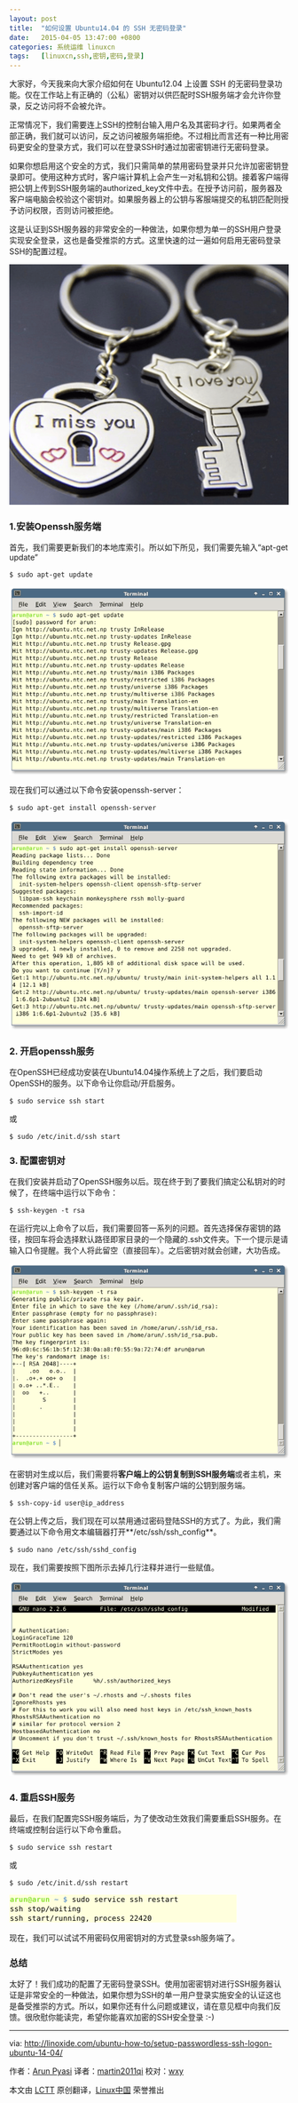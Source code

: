 ```yaml
---
layout: post
title:	"如何设置 Ubuntu14.04 的 SSH 无密码登录"
date:	2015-04-05 13:47:00 +0800 
categories:	系统运维 linuxcn 
tags:	[linuxcn,ssh,密钥,密码,登录]
---
```



大家好，今天我来向大家介绍如何在 Ubuntu12.04 上设置 SSH 的无密码登录功能。仅在工作站上有正确的（公私）密钥对以供匹配时SSH服务端才会允许你登录，反之访问将不会被允许。


正常情况下，我们需要连上SSH的控制台输入用户名及其密码才行。如果两者全部正确，我们就可以访问，反之访问被服务端拒绝。不过相比而言还有一种比用密码更安全的登录方式，我们可以在登录SSH时通过加密密钥进行无密码登录。


如果你想启用这个安全的方式，我们只需简单的禁用密码登录并只允许加密密钥登录即可。使用这种方式时，客户端计算机上会产生一对私钥和公钥。接着客户端得把公钥上传到SSH服务端的authorized\_key文件中去。在授予访问前，服务器及客户端电脑会校验这个密钥对。如果服务器上的公钥与客服端提交的私钥匹配则授予访问权限，否则访问被拒绝。


这是认证到SSH服务器的非常安全的一种做法，如果你想为单一的SSH用户登录实现安全登录，这也是备受推崇的方式。这里快速的过一遍如何启用无密码登录SSH的配置过程。


![](/Asserts/Images/album/201504/05/000021v4d9dj1xifazj7tr.png)


### 1.安装Openssh服务端


首先，我们需要更新我们的本地库索引。所以如下所见，我们需要先输入“apt-get update”



```
$ sudo apt-get update

```

![Updating Repo Index](/Asserts/Images/album/201504/05/000047guntoo99ozyb2laz.png)


现在我们可以通过以下命令安装openssh-server：



```
$ sudo apt-get install openssh-server

```

![Installing openssh server](/Asserts/Images/album/201504/05/000048zh8vlwnv5bzvel86.png)


### 2. 开启openssh服务


在OpenSSH已经成功安装在Ubuntu14.04操作系统上了之后，我们要启动OpenSSH的服务。以下命令让你启动/开启服务。



```
$ sudo service ssh start

```

或



```
$ sudo /etc/init.d/ssh start

```

### 3. 配置密钥对


在我们安装并启动了OpenSSH服务以后。现在终于到了要我们搞定公私钥对的时候了，在终端中运行以下命令：



```
$ ssh-keygen -t rsa

```

在运行完以上命令了以后，我们需要回答一系列的问题。首先选择保存密钥的路径，按回车将会选择默认路径即家目录的一个隐藏的.ssh文件夹。下一个提示是请输入口令提醒。我个人将此留空（直接回车）。之后密钥对就会创建，大功告成。


![Generating Key Pair](/Asserts/Images/album/201504/05/000049ig6xq136u1f9x2u2.png)


在密钥对生成以后，我们需要将**客户端上的公钥复制到SSH服务端**或者主机，来创建对客户端的信任关系。运行以下命令复制客户端的公钥到服务端。



```
$ ssh-copy-id user@ip_address

```

在公钥上传之后，我们现在可以禁用通过密码登陆SSH的方式了。为此，我们需要通过以下命令用文本编辑器打开**/etc/ssh/ssh\_config**。



```
$ sudo nano /etc/ssh/sshd_config

```

现在，我们需要按照下图所示去掉几行注释并进行一些赋值。


![Configuring sshd Config](/Asserts/Images/album/201504/05/000051pwsc66ywt4330jjf.png)


### 4. 重启SSH服务


最后，在我们配置完SSH服务端后，为了使改动生效我们需要重启SSH服务。在终端或控制台运行以下命令重启。



```
$ sudo service ssh restart

```

或



```
$ sudo /etc/init.d/ssh restart

```

![Restarting ssh](/Asserts/Images/album/201504/05/000052uoq3qzbcbaowif86.png)


现在，我们可以试试不用密码仅用密钥对的方式登录ssh服务端了。


### 总结


太好了！我们成功的配置了无密码登录SSH。使用加密密钥对进行SSH服务器认证是非常安全的一种做法，如果你想为SSH的单一用户登录实施安全的认证这也是备受推崇的方式。所以，如果你还有什么问题或建议，请在意见框中向我们反馈。很欣慰你能读完，希望你能喜欢加密的SSH安全登录 :-)




---


via: <http://linoxide.com/ubuntu-how-to/setup-passwordless-ssh-logon-ubuntu-14-04/>


作者：[Arun Pyasi](http://linoxide.com/author/arunp/) 译者：[martin2011qi](https://github.com/martin2011qi) 校对：[wxy](https://github.com/wxy)


本文由 [LCTT](https://github.com/LCTT/TranslateProject) 原创翻译，[Linux中国](http://linux.cn/) 荣誉推出
